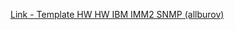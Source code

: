 [Link - Template HW HW IBM IMM2 SNMP (allburov)](https://github.com/allburov/zabbix-ibm-server-imm2)

